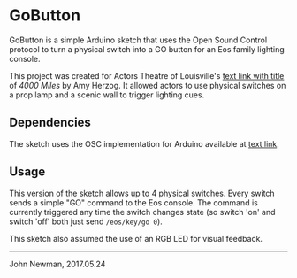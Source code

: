 # GoButton

GoButton is a simple Arduino sketch that uses the Open Sound Control protocol to turn a physical switch into a GO button for an Eos family lighting console.

This project was created for Actors Theatre of Louisville's [text link with title](https://actorstheatre.org/shows/4000-miles-2015-2016/ "2016 production") of _4000 Miles_ by Amy Herzog. It allowed actors to use physical switches on a prop lamp and a scenic wall to trigger lighting cues.

## Dependencies

The sketch uses the OSC implementation for Arduino available at [text link](https://github.com/CNMAT/OSC).

## Usage

This version of the sketch allows up to 4 physical switches. Every switch sends a simple "GO" command to the Eos console. The command is currently triggered any time the switch changes state (so switch 'on' and switch 'off' both just send `/eos/key/go 0`).

This sketch also assumed the use of an RGB LED for visual feedback.

---

John Newman, 2017.05.24
